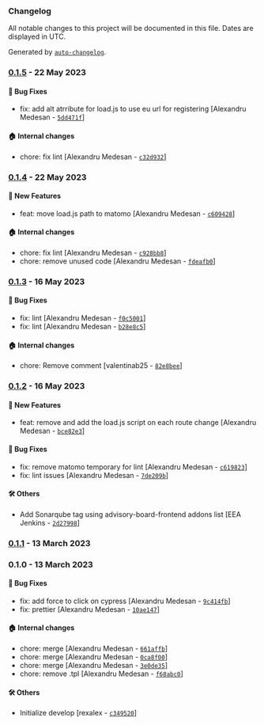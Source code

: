 ### Changelog

All notable changes to this project will be documented in this file. Dates are displayed in UTC.

Generated by [`auto-changelog`](https://github.com/CookPete/auto-changelog).

### [0.1.5](https://github.com/eea/volto-europa-analytics/compare/0.1.4...0.1.5) - 22 May 2023

#### :bug: Bug Fixes

- fix: add alt atrribute for load.js to use eu url for registering [Alexandru Medesan - [`5dd471f`](https://github.com/eea/volto-europa-analytics/commit/5dd471f918eaa3d88cefbf06748665723cc484ad)]

#### :house: Internal changes

- chore: fix lint [Alexandru Medesan - [`c32d932`](https://github.com/eea/volto-europa-analytics/commit/c32d932f28091f32cbcaf5b6f48c82faddb59ef8)]

### [0.1.4](https://github.com/eea/volto-europa-analytics/compare/0.1.3...0.1.4) - 22 May 2023

#### :rocket: New Features

- feat: move load.js path to matomo [Alexandru Medesan - [`c609428`](https://github.com/eea/volto-europa-analytics/commit/c609428aaec59bca14d1b7a6fe2299eee8c3a7e7)]

#### :house: Internal changes

- chore: fix lint [Alexandru Medesan - [`c928bb8`](https://github.com/eea/volto-europa-analytics/commit/c928bb836957dfbb530a1ac26834a98b66534d1b)]
- chore: remove unused code [Alexandru Medesan - [`fdeafb0`](https://github.com/eea/volto-europa-analytics/commit/fdeafb07c99cb29b7cf8cda1760e4da3a7a88e42)]

### [0.1.3](https://github.com/eea/volto-europa-analytics/compare/0.1.2...0.1.3) - 16 May 2023

#### :bug: Bug Fixes

- fix: lint [Alexandru Medesan - [`f0c5001`](https://github.com/eea/volto-europa-analytics/commit/f0c50011213f450d7e3ab029357484b564f110c4)]
- fix: lint [Alexandru Medesan - [`b28e8c5`](https://github.com/eea/volto-europa-analytics/commit/b28e8c58f36dc438e2d489a7833eb058b3bb793e)]

#### :house: Internal changes

- chore: Remove comment [valentinab25 - [`82e8bee`](https://github.com/eea/volto-europa-analytics/commit/82e8bee1f277436022f8f5a37f1725753ccf0b41)]

### [0.1.2](https://github.com/eea/volto-europa-analytics/compare/0.1.1...0.1.2) - 16 May 2023

#### :rocket: New Features

- feat: remove and add the load.js script on each route change [Alexandru Medesan - [`bce82e3`](https://github.com/eea/volto-europa-analytics/commit/bce82e3ba12d95f510ce1129576d7e376b7a8bbe)]

#### :bug: Bug Fixes

- fix: remove matomo temporary for lint [Alexandru Medesan - [`c619823`](https://github.com/eea/volto-europa-analytics/commit/c619823d398c3009b9b8f110c79b80d1ffe6b418)]
- fix: lint issues [Alexandru Medesan - [`7de209b`](https://github.com/eea/volto-europa-analytics/commit/7de209bf49f56aa0607fb5d63cf79bc8a31d58ee)]

#### :hammer_and_wrench: Others

- Add Sonarqube tag using advisory-board-frontend addons list [EEA Jenkins - [`2d27998`](https://github.com/eea/volto-europa-analytics/commit/2d27998792d67232839c586ef41c98780db9a48d)]
### [0.1.1](https://github.com/eea/volto-europa-analytics/compare/0.1.0...0.1.1) - 13 March 2023

### 0.1.0 - 13 March 2023

#### :bug: Bug Fixes

- fix: add force to click on cypress [Alexandru Medesan - [`9c414fb`](https://github.com/eea/volto-europa-analytics/commit/9c414fb45bdad339032b390cb7c0422468993cbe)]
- fix: prettier [Alexandru Medesan - [`10ae147`](https://github.com/eea/volto-europa-analytics/commit/10ae1472b518565ff2abddcacaadb521486d73ba)]

#### :house: Internal changes

- chore: merge [Alexandru Medesan - [`661affb`](https://github.com/eea/volto-europa-analytics/commit/661affb61e45407c3f2b335bc47b7d0a765031f0)]
- chore: merge [Alexandru Medesan - [`0ca8f00`](https://github.com/eea/volto-europa-analytics/commit/0ca8f00b8d7e29cc66c9da2d29d779f09522a1a6)]
- chore: merge [Alexandru Medesan - [`3e0de35`](https://github.com/eea/volto-europa-analytics/commit/3e0de35e481e7b1f35ef2066df3d671c8bc90b73)]
- chore: remove .tpl [Alexandru Medesan - [`f68abc0`](https://github.com/eea/volto-europa-analytics/commit/f68abc0f218d27371f4ffb38a741f54ec78d5bfe)]

#### :hammer_and_wrench: Others

- Initialize develop [rexalex - [`c349520`](https://github.com/eea/volto-europa-analytics/commit/c34952000ec6c85737194a98d60557cadb3959e4)]
